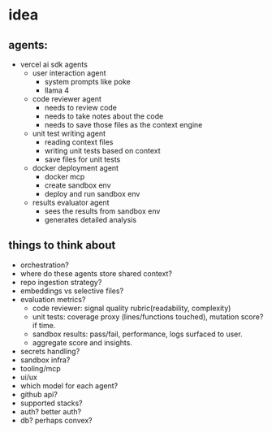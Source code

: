 # idea

## agents: 

- vercel ai sdk agents
    - user interaction agent 
        - system prompts like poke 
        - llama 4 
    - code reviewer agent
        - needs to review code 
        - needs to take notes about the code
        - needs to save those files as the context engine
    - unit test writing agent
        - reading context files
        - writing unit tests based on context  
        - save files for unit tests
    - docker deployment agent 
        - docker mcp 
        - create sandbox env 
        - deploy and run sandbox env
    - results evaluator agent
        - sees the results from sandbox env 
        - generates detailed analysis 

## things to think about 


- orchestration?
- where do these agents store shared context?
- repo ingestion strategy? 
- embeddings vs selective files? 
- evaluation metrics?
    - code reviewer: signal quality rubric(readability, complexity)
    - unit tests: coverage proxy (lines/functions touched), mutation score? if time.
    - sandbox results: pass/fail, performance, logs surfaced to user.
    - aggregate score and insights.
- secrets handling?
- sandbox infra?
- tooling/mcp
- ui/ux
- which model for each agent?
- github api?
- supported stacks?
- auth? better auth? 
- db? perhaps convex?
